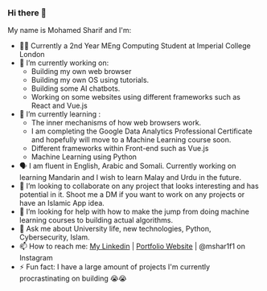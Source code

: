 ### Hi there 👋

<!--
**MSH4R1F/MSH4R1F** is a ✨ _special_ ✨ repository because its `README.md` (this file) appears on your GitHub profile.

Here are some ideas to get you started:
-->
My name is Mohamed Sharif and I'm:
- 🧑‍🎓 Currently a 2nd Year MEng Computing Student at Imperial College London
- 🔭 I’m currently working on:
  - Building my own web browser
  - Building my own OS using tutorials.
  - Building some AI chatbots.
  - Working on some websites using different frameworks such as React and Vue.js
- 🌱 I’m currently learning :
  - The inner mechanisms of how web browsers work.
  - I am completing the Google Data Analytics Professional Certificate and hopefully will move to a Machine Learning course soon.
  - Different frameworks within Front-end such as Vue.js
  - Machine Learning using Python
- 🗣️ I am fluent in English, Arabic and Somali. Currently working on learning Mandarin and I wish to learn Malay and Urdu in the future.
- 👯 I’m looking to collaborate on any project that looks interesting and has potential in it. Shoot me a DM if you want to work on any projects or have an Islamic App idea.
- 🤔 I’m looking for help with how to make the jump from doing machine learning courses to building actual algorithms.
- 💬 Ask me about University life, new technologies, Python, Cybersecurity, Islam.
- 📫 How to reach me: [My Linkedin](https://www.linkedin.com/in/mohamed-sharif-549430200/) | [Portfolio Website](mohamedsharif.tech) | @mshar1f1 on Instagram
- ⚡ Fun fact: I have a large amount of projects I'm currently procrastinating on building 😭😭
